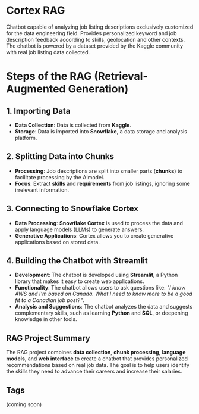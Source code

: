 # Cortex RAG 

Chatbot capable of analyzing job listing descriptions exclusively customized for the data engineering field. Provides personalized keyword and job description feedback according to skills, geolocation and other contexts. The chatbot is powered by a dataset provided by the Kaggle community with real job listing data collected.

# Steps of the RAG (Retrieval-Augmented Generation)

## 1. Importing Data
- **Data Collection**: Data is collected from **Kaggle**.
- **Storage**: Data is imported into **Snowflake**, a data storage and analysis platform.

## 2. Splitting Data into Chunks
- **Processing**: Job descriptions are split into smaller parts (**chunks**) to facilitate processing by the AI ​​model.
- **Focus**: Extract **skills** and **requirements** from job listings, ignoring some irrelevant information.

## 3. Connecting to Snowflake Cortex
- **Data Processing**: **Snowflake Cortex** is used to process the data and apply language models (LLMs) to generate answers.
- **Generative Applications**: Cortex allows you to create generative applications based on stored data.

## 4. Building the Chatbot with Streamlit
- **Development**: The chatbot is developed using **Streamlit**, a Python library that makes it easy to create web applications.
- **Functionality**: The chatbot allows users to ask questions like: *"I know AWS and I'm based on Canada. What I need to know more to be a good fit to a Canadian job post?"*.
- **Analysis and Suggestions**: The chatbot analyzes the data and suggests complementary skills, such as learning **Python** and **SQL**, or deepening knowledge in other tools.

## RAG Project Summary
The RAG project combines **data collection**, **chunk processing**, **language models**, and **web interface** to create a chatbot that provides personalized recommendations based on real job data. The goal is to help users identify the skills they need to advance their careers and increase their salaries.

## Tags
(coming soon)
